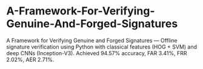 # A-Framework-For-Verifying-Genuine-And-Forged-Signatures
A Framework for Verifying Genuine and Forged Signatures — Offline signature verification using Python with classical features (HOG + SVM) and deep CNNs (Inception-V3). Achieved 94.57% accuracy, FAR 3.41%, FRR 2.02%, AER 2.71%.
